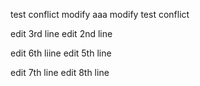 test conflict
modify aaa
modify test conflict

edit 3rd line
edit 2nd line

edit 6th liine
edit 5th line

edit 7th line
edit 8th line
